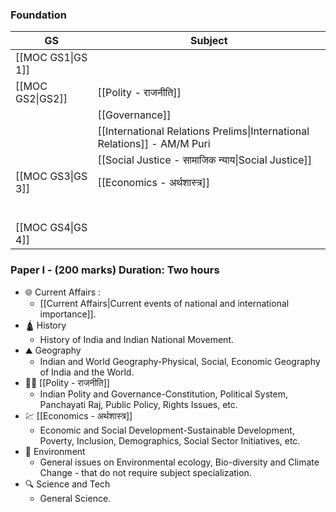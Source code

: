 ### Foundation

| **GS**            | **Subject**                                                              |
| ----------------- | ------------------------------------------------------------------------ |
| [[MOC GS1\|GS 1]] |                                                                          |
| [[MOC GS2\|GS2]]  | [[Polity - राजनीति]]                                                     |
|                   | [[Governance]]                                                           |
|                   | [[International Relations Prelims\|International Relations]] - AM/M Puri |
|                   | [[Social Justice - सामाजिक न्याय\|Social Justice]]                       |
| [[MOC GS3\|GS 3]] | [[Economics - अर्थशास्त्र]]                                              |
|                   |                                                                          |
|                   |                                                                          |
|                   |                                                                          |
|                   |                                                                          |
|                   |                                                                          |
|                   |                                                                          |
| [[MOC GS4\|GS 4]] |                                                                          |

### Paper I - (200 marks) Duration: Two hours

- 🌐 Current Affairs :
	- [[Current Affairs|Current events of national and international importance]].
- 🛕 History 
	- History of India and Indian National Movement.
- ⛰️ Geography
	- Indian and World Geography-Physical, Social, Economic Geography of India and the World.
- 👩‍⚖️ [[Polity - राजनीति]]
	- Indian Polity and Governance-Constitution, Political System, Panchayati Raj, Public Policy, Rights Issues, etc.
- 💹 [[Economics - अर्थशास्त्र]]
	- Economic and Social Development-Sustainable Development, Poverty, Inclusion, Demographics, Social Sector Initiatives, etc.
- 🐧 Environment
	- General issues on Environmental ecology, Bio-diversity and Climate Change - that do not require subject specialization.
- 🔍 Science and Tech
	- General Science.

